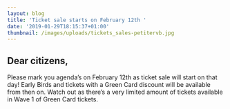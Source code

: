 ```yaml
---
layout: blog
title: 'Ticket sale starts on February 12th '
date: '2019-01-29T18:15:37+01:00'
thumbnail: /images/uploads/tickets_sales-petitervb.jpg
---
```

## Dear citizens, 

Please mark you agenda’s on February 12th as ticket sale will start on that day! Early Birds and tickets with a Green Card discount will be available from then on. Watch out as there’s a very limited amount of tickets available in Wave 1 of Green Card tickets.

